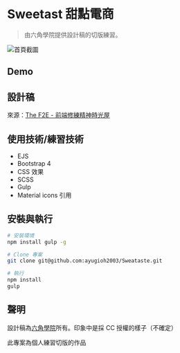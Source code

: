 # Sweetast 甜點電商

> 由六角學院提供設計稿的切版練習。

![首頁截圖](https://i.imgur.com/j988j4s.png)

## Demo

## 設計稿
來源：[The F2E - 前端修練精神時光屋](https://www.facebook.com/groups/173311386703334/permalink/247893602578445/)

## 使用技術/練習技術

* EJS
* Bootstrap 4
* CSS 效果
* SCSS
* Gulp
* Material icons 引用

## 安裝與執行

```bash
# 安裝環境
npm install gulp -g

# Clone 專案
git clone git@github.com:ayugioh2003/Sweataste.git

# 執行
npm install
gulp
```

## 聲明

設計稿為[六角學院](https://www.facebook.com/groups/173311386703334/permalink/247893602578445/)所有。印象中是採 CC 授權的樣子（不確定）

此專案為個人練習切版的作品